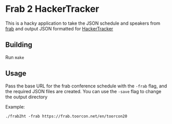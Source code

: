 # Frab 2 HackerTracker

This is a hacky application to take the JSON schedule and speakers from [frab](https://frab.github.io/frab/) and output JSON formatted for [HackerTracker](https://hackertracker.app/)

## Building

Run `make`

## Usage

Pass the base URL for the frab conference schedule with the `-frab` flag, and the required JSON files are created. You can use the `-save` flag to change the output directory

Example:

```
./frab2ht -frab https://frab.toorcon.net/en/toorcon20
```
